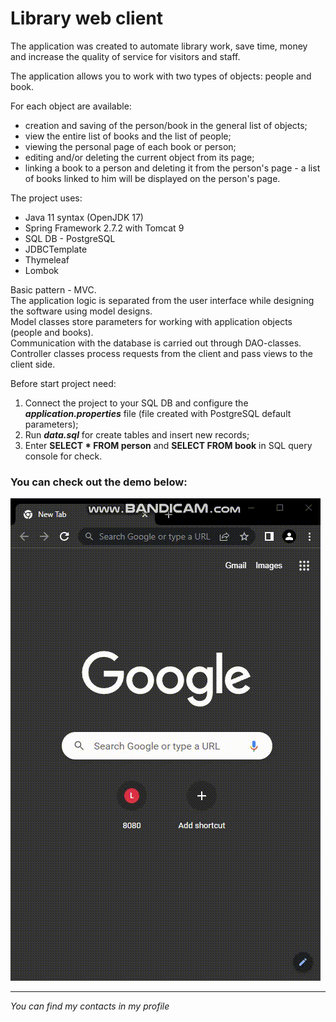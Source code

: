 # Library web client

The application was created to automate library work, save time, money and increase the quality of service for visitors and staff.

The application allows you to work with two types of objects: people and book.

For each object are available:
- creation and saving of the person/book in the general list of objects;
- view the entire list of books and the list of people;
- viewing the personal page of each book or person;
- editing and/or deleting the current object from its page;
- linking a book to a person and deleting it from the person's page - a list of books linked to him will be displayed on the person's page.

The project uses:
- Java 11 syntax (OpenJDK 17)
- Spring Framework 2.7.2 with Tomcat 9
- SQL DB - PostgreSQL
- JDBCTemplate
- Thymeleaf
- Lombok

Basic pattern - MVC.\
The application logic is separated from the user interface while designing the software using model designs.\
Model classes store parameters for working with application objects (people and books).\
Communication with the database is carried out through DAO-classes.\
Controller classes process requests from the client and pass views to the client side.

Before start project need:
1. Connect the project to your SQL DB and configure the ***application.properties*** file (file created with PostgreSQL default parameters);
2. Run ***data.sql*** for create tables and insert new records;
3. Enter **SELECT * FROM person** and **SELECT FROM book** in SQL query console for check.

### You can check out the demo below:
![](src/main/resources/demo/demo_video.gif)

***
*You can find my contacts in my profile*
